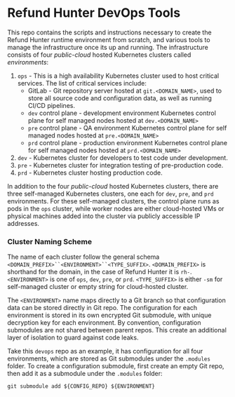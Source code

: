 # Refund Hunter DevOps Tools

This repo contains the scripts and instructions necessary to create the Refund Hunter runtime
environment from scratch, and various tools to manage the infrastructure once its up and
running. The infrastructure consists of four *public-cloud* hosted Kubernetes clusters called
*environments*:

1. `ops` - This is a high availability Kubernetes cluster used to host critical services. The list
   of critical services include:
   * GitLab - Git repository server hosted at `git.<DOMAIN_NAME>`, used to store all source code
     and configuration data, as well as running CI/CD pipelines.
   * `dev` control plane - development environment Kubernetes control plane for self managed nodes
     hosted at `dev.<DOMAIN_NAME>`
   * `pre` control plane - QA environment Kubernetes control plane for self managed nodes hosted at
     `pre.<DOMAIN_NAME>`
   * `prd` control plane - production environment Kubernetes control plane for self managed nodes
     hosted at `prd.<DOMAIN_NAME>`
2. `dev` - Kubernetes cluster for developers to test code under development.
3. `pre` - Kubernetes cluster for integration testing of pre-production code.
4. `prd` - Kubernetes cluster hosting production code.

In addition to the four *public-cloud* hosted Kubernetes clusters, there are three self-managed
Kubernetes clusters, one each for `dev`, `pre`, and `prd` environments. For these self-managed
clusters, the control plane runs as pods in the `ops` cluster, while worker nodes are either
cloud-hosted VMs or physical machines added into the cluster via publicly accessible IP addresses.

### Cluster Naming Scheme

The name of each cluster follow the general schema `<DOMAIN_PREFIX>``<ENVIRONMENT>``<TYPE_SUFFIX>`.
`<DOMAIN_PREFIX>` is shorthand for the domain, in the case of Refund Hunter it is `rh-`.
`<ENVIRONMENT>` is one of `ops`, `dev`, `pre`, or `prd`. `<TYPE_SUFFIX>` is either `-sm` for
self-managed cluster or empty string for cloud-hosted cluster.

The `<ENVIRONMENT>` name maps directly to a Git branch so that configuration data can be stored
directly in Git repo. The configuration for each environment is stored in its own encrypted Git
submodule, with unique decryption key for each environment. By convention, configuration submodules
are not shared between parent repos. This create an additional layer of isolation to guard against
code leaks.

Take this `devops` repo as an example, it has configuration for all four environments, which are
stored as Git submodules under the `.modules` folder. To create a configuration submodule, first
create an empty Git repo, then add it as a submodule under the `.modules` folder:

```
git submodule add ${CONFIG_REPO} ${ENVIRONMENT}
```

